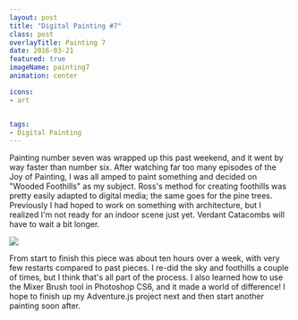 ```yaml
---
layout: post
title: "Digital Painting #7"
class: post
overlayTitle: Painting 7
date: 2016-03-21
featured: true
imageName: painting7
animation: center

icons:
- art


tags:
- Digital Painting
---
```


<span class="dropcap">P</span>ainting number seven was wrapped up this past weekend, and it went by way faster than number six. After watching far too many episodes of the Joy of Painting, I was all amped to paint something and decided on "Wooded Foothills" as my subject. Ross's method for creating foothills was pretty easily adapted to digital media; the same goes for the pine trees. Previously I had hoped to work on something with architecture, but I realized I'm not ready for an indoor scene just yet. Verdant Catacombs will have to wait a bit longer. 

<div class="fullscreen">
    <img src="{{ site.baseurl }}/image/assets/{{ page.imageName }}.jpg" class="outline shadows photo">
    <span class="icon-enlarge icon"></span>
</div>

From start to finish this piece was about ten hours over a week, with very few restarts compared to past pieces. I re-did the sky and foothills a couple of times, but I think that's all part of the process. I also learned how to use the Mixer Brush tool in Photoshop CS6, and it made a world of difference! I hope to finish up my Adventure.js project next and then start another painting soon after.

